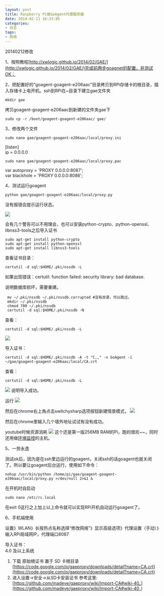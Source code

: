 ```yaml
---
layout: post
title: Raspberry Pi做GoAgent代理服务器
date: 2014-02-11 16:23:05
categories:
- 日志
tags:
- 网络
---
```

20140212修改

1、按照教程[http://xwlogic.github.io/2014/02/GAE/](http://xwlogic.github.io/2014/02/GAE/)完成前两步goagnet的配置，并测试OK；

2、把配置好的“goagent-goagent-e206aac”目录拷贝到RPi存储卡的根目录，插入存储卡上电开机。ssh到RPi在~目录下建立gae文件夹

    mkdir gae

拷贝goagent-goagent-e206aac到新建的文件夹gae下

    sudo cp -r /boot/goagent-goagent-e206aac/ gae/

3、修改两个文件

    sudo nano gae/goagent-goagent-e206aac/local/proxy.ini

 [listen]    
ip = 0.0.0.0
    
    sudo nano gae/goagent-goagent-e206aac/local/proxy.pac

var autoproxy = 'PROXY 0.0.0.0:8087';    
var blackhole = 'PROXY 0.0.0.0:8086';

4、测试运行goagent

    python gae/goagent-goagent-e206aac/local/proxy.py

没有报错会提示运行状态。

![](http://i1328.photobucket.com/albums/w532/xwlogic/65E068079898_zpscae335e9.jpg)

会有几个警告可以不用理会，也可以安装python-crypto、python-openssl、libnss3-tools之后导入证书

    sudo apt-get install python-crypto
    sudo apt-get install python-openssl
    sudo apt-get install libnss3-tools

查看证书目录：

    certutil -d sql:$HOME/.pki/nssdb -L

如果出现错误：certutil: function failed: security library: bad database.

说明数据库损坏，需要重建。

     mv ~/.pki/nssdb ~/.pki/nssdb.corrupted #没有目录，可以跳过。
     mkdir ~/.pki/nssdb
     chmod 700 ~/.pki/nssdb
     certutil -d sql:$HOME/.pki/nssdb -N

查看：

    certutil -d sql:$HOME/.pki/nssdb -L

![](http://i1328.photobucket.com/albums/w532/xwlogic/65E068079898_zpsf35bec32.jpg)


导入证书：

    certutil -d sql:$HOME/.pki/nssdb -A -t "C,," -n GoAgent -i ~/gae/goagent-goagent-e206aac/local/CA.crt

查看：

    certutil -d sql:$HOME/.pki/nssdb -L
![](http://i1328.photobucket.com/albums/w532/xwlogic/65E068079898_zps1ea0b5c6.jpg)
说明导入成功。    

运行
![](http://i1328.photobucket.com/albums/w532/xwlogic/65E068079898_zps16177d06.jpg)

然后在chrome右上角点击switchysharp选项按钮新建情景模式，
![](http://i1328.photobucket.com/albums/w532/xwlogic/65E068079898_zpsc37946f2.jpg)

然后在chrome里输入几个墙外地址试试有没有成功。

youtube时候资源消耗
![](http://i1328.photobucket.com/albums/w532/xwlogic/65E068079898_zps9b1b9379.jpg)
这个还是第一版256MB RAM的Pi，跑的很欢~~，同时还用做[环境监控](http://xwlogic.github.io/2013/12/yeelink_xively/)的主机。


5、一劳永逸

测试ok后，因为是在ssh里边运行的goagent，关闭ssh的话goagent也就关闭了。所以要让goagent后台运行，使用如下命令：

    nohup /usr/bin/python /home/pi/gae/goagent-goagent-e206aac/local/proxy.py >/dev/null 2>&1 &

在开机时自启动
    
    sudo nano /etc/rc.local

在exit 0这行之上加上以上命令就可以实现RPi开机自动运行goagent了。

6、手机端使用

设置》WLAN》长按热点名称选择“修改网络”》显示高级选项》代理设置（手动）》输入RPi局域网IP，代理端口8087

导入证书：    
4.0 及以上系统    
1. 下载 原始根证书 置于 SD 卡根目录[https://code.google.com/p/gaeproxy/downloads/detail?name=CA.crt](https://code.google.com/p/gaeproxy/downloads/detail?name=CA.crt)
2. 进入设置->安全->从SD卡安装证书
参考这里:[https://github.com/madeye/gaeproxy/wiki/Import-CA#wiki-40_](https://github.com/madeye/gaeproxy/wiki/Import-CA#wiki-40_)

